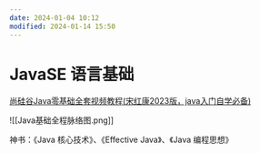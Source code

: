 ```yaml
---
date: 2024-01-04 10:12
modified: 2024-01-14 15:50
---
```


# JavaSE 语言基础

[尚硅谷Java零基础全套视频教程(宋红康2023版，java入门自学必备)](https://www.bilibili.com/video/BV1PY411e7J6/)

![[Java基础全程脉络图.png]]


神书：《Java 核心技术》、《Effective Java》、《Java 编程思想》
